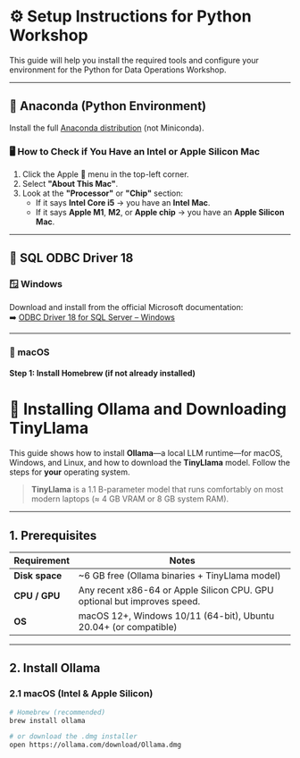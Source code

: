 # ⚙️ Setup Instructions for Python Workshop

This guide will help you install the required tools and configure your environment for the Python for Data Operations Workshop.

---

## 🐍 Anaconda (Python Environment)

Install the full [Anaconda distribution](https://www.anaconda.com/download/success) (not Miniconda).

### 🖥️ How to Check if You Have an Intel or Apple Silicon Mac

1. Click the Apple  menu in the top-left corner.  
2. Select **"About This Mac"**.  
3. Look at the **"Processor"** or **"Chip"** section:  
   - If it says **Intel Core i5** → you have an **Intel Mac**.  
   - If it says **Apple M1**, **M2**, or **Apple chip** → you have an **Apple Silicon Mac**.

---

## 🔌 SQL ODBC Driver 18

### 🪟 Windows

Download and install from the official Microsoft documentation:  
➡️ [ODBC Driver 18 for SQL Server – Windows](https://learn.microsoft.com/en-us/sql/connect/odbc/download-odbc-driver-for-sql-server?view=sql-server-ver17)

---

### 🍎 macOS

#### Step 1: Install Homebrew (if not already installed)






# 🦙 Installing **Ollama** and Downloading **TinyLlama**

This guide shows how to install **Ollama**—a local LLM runtime—for macOS, Windows, and Linux, and how to download the **TinyLlama** model. Follow the steps for **your** operating system.

> **TinyLlama** is a 1.1 B-parameter model that runs comfortably on most modern laptops (≈ 4 GB VRAM or 8 GB system RAM).

---

## 1. Prerequisites

| Requirement | Notes |
|-------------|-------|
| **Disk space** | ~6 GB free (Ollama binaries + TinyLlama model) |
| **CPU / GPU** | Any recent x86-64 or Apple Silicon CPU. GPU optional but improves speed. |
| **OS** | macOS 12+, Windows 10/11 (64-bit), Ubuntu 20.04+ (or compatible) |

---

## 2. Install Ollama

### 2.1 macOS (Intel & Apple Silicon)

```bash
# Homebrew (recommended)
brew install ollama

# or download the .dmg installer
open https://ollama.com/download/Ollama.dmg

